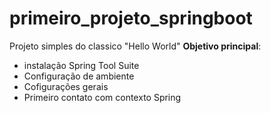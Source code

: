 ﻿# primeiro_projeto_springboot


Projeto simples do classico "Hello World"
**Objetivo principal**:
- instalação Spring Tool Suite
- Configuração de ambiente
- Cofigurações gerais
- Primeiro contato com contexto Spring

